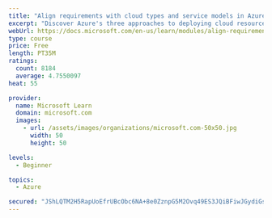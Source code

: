 ```yaml
---
title: "Align requirements with cloud types and service models in Azure"
excerpt: "Discover Azure's three approaches to deploying cloud resources -- public, private, and hybrid -- and learn the difference each makes in your Azure services."
webUrl: https://docs.microsoft.com/en-us/learn/modules/align-requirements-in-azure/
type: course
price: Free
length: PT35M
ratings:
  count: 8184
  average: 4.7550097
heat: 55

provider:
  name: Microsoft Learn
  domain: microsoft.com
  images:
    - url: /assets/images/organizations/microsoft.com-50x50.jpg
      width: 50
      height: 50

levels:
  - Beginner

topics:
  - Azure

secured: "JShLQTM2H5RapUoEfrUBcObc6NA+8e0ZznpG5M2Ovq49ES3JQiBFiwJGydiGsoSpFthlf5oY+9GevJCup+M5SuKHorOEJfPqQMoQQeuZb0XY4m8qppCzECDqXw9M50+cm7st460mMXKzAs14CaAvG9xrO74vwzKIY9deXydVTxWBz54pK4zx9r23qyYaKJE1F5jRd0HPzV/0TQchpF/NmCGMFP6Ih0SkVcArdPGzCJJcYxW+c/fV/LZ4G0CsGKUvZDqS/Qze9r1Vwdr4YWMBMxQa7TCcBjzDJNu0Y5ZK0qHGgWFagb7mIZdzp8JanMD+kwDybZGX2jUR7M+tIInieXe7UdTfTjOv1z9gi8UuUAUDAMICIGogWF88wcq/o9lLBJooSRQX9/heWBEqFbxK1znTx9PbqgFF3yLXKlirf9Q=;8UxWLLHv2WPkVz0OxJtRKw=="
---
```


